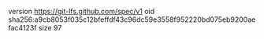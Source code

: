 version https://git-lfs.github.com/spec/v1
oid sha256:a9cb8053f035c12bfeffdf43c96dc59e3558f952220bd075eb9200aefac4123f
size 97
